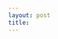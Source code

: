 ```yaml
---
layout: post
title: 
---
```

<div>
<script src="dist/fluidvids.js></script>
<iframe width="720" height="480" src="//www.youtube.com/embed/wt2hL95FQjo" frameborder="0" allowfullscreen></iframe>
</div>
